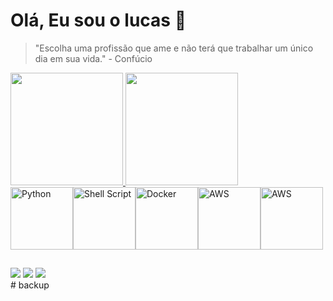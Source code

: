 # Olá, Eu sou o lucas 👋
> "Escolha uma profissão que ame e não terá que trabalhar um único dia em sua vida." - Confúcio

<div> 
  <a href="https://github.com/lucasnishimoto">
  <img height="180em" src="https://github-readme-stats.vercel.app/api?username=lucasnishimoto&show_icons=true&theme=dark"/> 
  <img height="180em" src="https://github-readme-stats.vercel.app/api/top-langs/?username=lucasnishimoto&layout=compact&langs_count=16&theme=dark"/> 
</div>

<div style="display: flex; align-items: center;">
    <img src="https://cdn.jsdelivr.net/gh/devicons/devicon/icons/python/python-original.svg" alt="Python" width="100" height="100">
    <img src="https://upload.wikimedia.org/wikipedia/commons/2/20/Bash_Logo_black_and_white_icon_only.svg" alt="Shell Script" width="100" height="100">
    <img src="https://cdn.jsdelivr.net/gh/devicons/devicon/icons/docker/docker-original.svg" alt="Docker" width="100" height="100">
    <img src="https://cdn.jsdelivr.net/gh/devicons/devicon/icons/amazonwebservices/amazonwebservices-original-wordmark.svg" alt="AWS" width="100" height="100">
    <img src="https://cdn.jsdelivr.net/gh/devicons/devicon/icons/kubernetes/kubernetes-plain-wordmark.svg" alt="AWS" width="100" height="100">
</div>

##

<div> 
  <a href="https://www.linkedin.com/in/lucas-nishimoto"><img src="https://img.shields.io/badge/LinkedIn-0077B5?style=for-the-badge&logo=linkedin&logoColor=white"></a>
  <a href="mailto:yudi.lucas.nishimoto@gmail.com"><img src="https://img.shields.io/badge/Gmail-D14836?style=for-the-badge&logo=gmail&logoColor=white"></a>
  <a href="https://www.instagram.com/yudi_nishimoto/"><img src="https://img.shields.io/badge/Instagram-E4405F?style=for-the-badge&logo=instagram&logoColor=white"></a>
</div>
# backup
